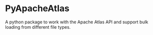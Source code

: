 # PyApacheAtlas

A python package to work with the Apache Atlas API and support bulk loading from different file types.
